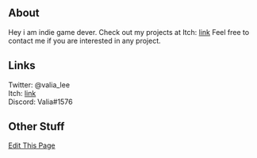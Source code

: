 ## About

Hey i am indie game dever. Check out my projects at Itch: [link](https://valia.itch.io) Feel free to contact me if you are interested in any project.



## Links

Twitter: @valia_lee
<br>
Itch: [link](https://valia.itch.io) 
<br>
Discord: Valia#1576

## Other Stuff
[Edit This Page](https://github.com/ValiaP/WebTest/edit/master/index.md) 
